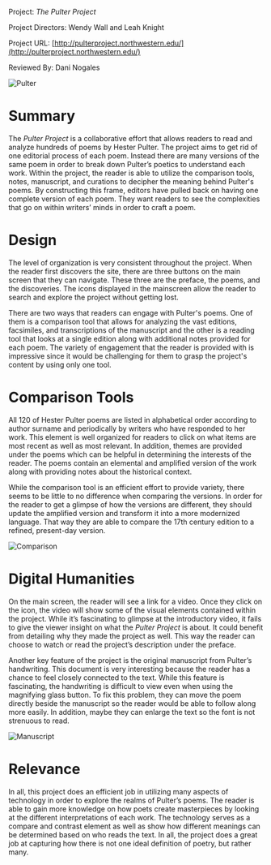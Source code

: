Project: _The Pulter Project_

Project Directors: Wendy Wall and Leah Knight

Project URL: [http://pulterproject.northwestern.edu/](http://pulterproject.northwestern.edu/)

Reviewed By: Dani Nogales

![Pulter](https://DanielleNogales.github.io/danielle-nogales-CNU/images/Pulter.jpg)

# Summary

The _Pulter Project_ is a collaborative effort that allows readers to read and analyze hundreds of poems by Hester Pulter. The project aims to get rid of one editorial process of each poem. Instead there are many versions of the same poem in order to break down Pulter’s poetics to understand each work. Within the project, the reader is able to utilize the comparison tools, notes, manuscript, and curations to decipher the meaning behind Pulter's poems. 
By constructing this frame, editors have pulled back on having one complete version of each poem. They want readers to see the complexities that go on within writers’ minds in order to craft a poem. 

# Design

The level of organization is very consistent throughout the project. When the reader first discovers the site, there are three buttons on the main screen that they can navigate. These three are the preface, the poems, and the discoveries. The icons displayed in the mainscreen allow the reader to search and explore the project without getting lost. 

There are two ways that readers can engage with Pulter's poems. One of them is a comparison tool that allows for analyzing the vast editions, facsimiles, and transcriptions of the manuscript and the other is a reading tool that looks at a single edition along with additional notes provided for each poem. The variety of engagement that the reader is provided with is impressive since it would be challenging for them to grasp the project's content by using only one tool. 

# Comparison Tools

All 120 of Hester Pulter poems are listed in alphabetical order according to author surname and periodically by writers who have responded to her work. This element is well organized for readers to click on what items are most recent as well as most relevant. In addition, themes are provided under the poems which can be helpful in determining the interests of the reader. The poems contain an elemental and amplified version of the work along with providing notes about the historical context. 

While the comparison tool is an efficient effort to provide variety, there seems to be little to no difference when comparing the versions. In order for the reader to get a glimpse of how the versions are different, they should update the amplified version and transform it into a more modernized language. That way they are able to compare the 17th century edition to a refined, present-day version. 

![Comparison](https://DanielleNogales.github.io/danielle-nogales-CNU/images/comparison.jpg)

# Digital Humanities

On the main screen, the reader will see a link for a video. Once they click on the icon, the video will show some of the visual elements contained within the project. While it’s fascinating to glimpse at the introductory video, it fails to give the viewer insight on what the _Pulter Project_ is about. It could benefit from detailing why they made the project as well. This way the reader can choose to watch or read the project’s description under the preface. 

Another key feature of the project is the original manuscript from Pulter’s handwriting. This document is very interesting because the reader has a chance to feel closely connected to the text. While this feature is fascinating, the handwriting is difficult to view even when using the magnifying glass button. To fix this problem, they can move the poem directly beside the manuscript so the reader would be able to follow along more easily. In addition, maybe they can enlarge the text so the font is not strenuous to read.

![Manuscript](https://DanielleNogales.github.io/danielle-nogales-CNU/images/manuscript.JPG)

# Relevance

In all, this project does an efficient job in utilizing many aspects of technology in order to explore the realms of Pulter’s poems. The reader is able to gain more knowledge on how poets create masterpieces by looking at the different interpretations of each work. The technology serves as a compare and contrast element as well as show how different meanings can be determined based on who reads the text. In all, the project does a great job at capturing how there is not one ideal definition of poetry, but rather many. 
